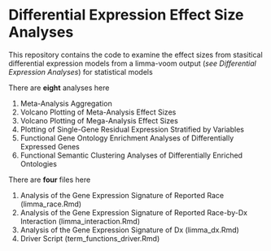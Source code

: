 # Differential Expression Effect Size Analyses

This repository contains the code to examine the effect sizes from stasitical differential expression models from a limma-voom output (_see Differential Expression Analyses_) for statistical models

There are **eight** analyses here 
1) Meta-Analysis Aggregation 
2) Volcano Plotting of Meta-Analysis Effect Sizes
3) Volcano Plotting of Mega-Analysis Effect Sizes
4) Plotting of Single-Gene Residual Expression Stratified by Variables
5) Functional Gene Ontology Enrichment Analyses of Differentially Expressed Genes
6) Functional Semantic Clustering Analyses of Differentially Enriched Ontologies

There are **four** files here
1) Analysis of the Gene Expression Signature of Reported Race (limma_race.Rmd)
3) Analysis of the Gene Expression Signature of Reported Race-by-Dx Interaction (limma_interaction.Rmd)
4) Analysis of the Gene Expression Signature of Dx (limma_dx.Rmd)
5) Driver Script (term_functions_driver.Rmd)

